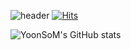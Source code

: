 ![header](https://capsule-render.vercel.app/api?type=transparent&color=auto&height=300&section=header&text=It's%20my%20git📌&fontColor=0000FF&fontSize=50&fontAlign=83)
[![Hits](https://hits.seeyoufarm.com/api/count/incr/badge.svg?url=https%3A%2F%2Fgithub.com%2FYoonSoM&count_bg=%230000FF&title_bg=%230000FF&icon=&icon_color=%23000000&title=Nice+2+meet+U&edge_flat=false)](https://hits.seeyoufarm.com)

![YoonSoM's GitHub stats](https://github-readme-stats.vercel.app/api?username=YoonSoM&show_icons=true&theme=tokyonight)

<script src="https://gist.github.com/yoonsomi/56cd194b26360f9406a56e0637271103.js"></script>
